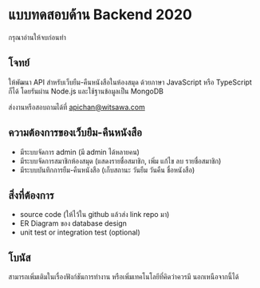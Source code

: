 # แบบทดสอบด้าน Backend 2020

กรุณาอ่านให้จบก่อนทำ

## โจทย์

ให้พัฒนา API สำหรับเว็บยืม-คืนหนังสือในห้องสมุด ด้วยภาษา JavaScript หรือ TypeScript ก็ได้ โดยรันผ่าน Node.js และใช้ฐานข้อมูลเป็น MongoDB

ส่งงานหรือสอบถามได้ที่ apichan@witsawa.com

## ความต้องการของเว็บยืม-คืนหนังสือ

- มีระบบจัดการ admin (มี admin ได้หลายคน)
- มีระบบจัดการสมาชิกห้องสมุด (แสดงรายชื่อสมาชิก, เพิ่ม แก้ไข ลบ รายชื่อสมาชิก)
- มีระบบบันทึกการยืม-คืนหนังสือ (เก็บสถานะ วันยืม วันคืน ชื่อหนังสือ)

## สิ่งที่ต้องการ
- source code (ให้ไว้ใน github แล้วส่ง link repo มา)
- ER Diagram ของ database design
- unit test or integration test (optional)

## โบนัส
สามารถเพิ่มเติมในเรื่องฟังก์ชันการทำงาน หรือเพิ่มเทคโนโลยีที่คิดว่าควรมี นอกเหนือจากนี้ได้
